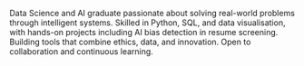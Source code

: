 Data Science and AI graduate passionate about solving real-world problems through intelligent systems. Skilled in Python, SQL, and data visualisation, with hands-on projects including AI bias detection in resume screening. Building tools that combine ethics, data, and innovation. Open to collaboration and continuous learning.
